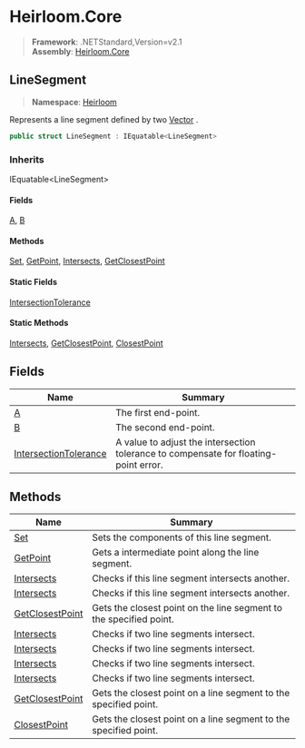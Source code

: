 # Heirloom.Core

> **Framework**: .NETStandard,Version=v2.1  
> **Assembly**: [Heirloom.Core][0]  

## LineSegment

> **Namespace**: [Heirloom][0]  

Represents a line segment defined by two [Vector][1] .

```cs
public struct LineSegment : IEquatable<LineSegment>
```

### Inherits

IEquatable\<LineSegment>

#### Fields

[A][2], [B][3]

#### Methods

[Set][4], [GetPoint][5], [Intersects][6], [GetClosestPoint][7]

#### Static Fields

[IntersectionTolerance][8]

#### Static Methods

[Intersects][6], [GetClosestPoint][7], [ClosestPoint][9]

## Fields

| Name                       | Summary                                                                              |
|----------------------------|--------------------------------------------------------------------------------------|
| [A][2]                     | The first end-point.                                                                 |
| [B][3]                     | The second end-point.                                                                |
| [IntersectionTolerance][8] | A value to adjust the intersection tolerance to compensate for floating-point error. |

## Methods

| Name                 | Summary                                                            |
|----------------------|--------------------------------------------------------------------|
| [Set][4]             | Sets the components of this line segment.                          |
| [GetPoint][5]        | Gets a intermediate point along the line segment.                  |
| [Intersects][6]      | Checks if this line segment intersects another.                    |
| [Intersects][6]      | Checks if this line segment intersects another.                    |
| [GetClosestPoint][7] | Gets the closest point on the line segment to the specified point. |
| [Intersects][6]      | Checks if two line segments intersect.                             |
| [Intersects][6]      | Checks if two line segments intersect.                             |
| [Intersects][6]      | Checks if two line segments intersect.                             |
| [Intersects][6]      | Checks if two line segments intersect.                             |
| [GetClosestPoint][7] | Gets the closest point on a line segment to the specified point.   |
| [ClosestPoint][9]    | Gets the closest point on a line segment to the specified point.   |

[0]: ../../Heirloom.Core.md
[1]: Vector.md
[2]: LineSegment/A.md
[3]: LineSegment/B.md
[4]: LineSegment/Set.md
[5]: LineSegment/GetPoint.md
[6]: LineSegment/Intersects.md
[7]: LineSegment/GetClosestPoint.md
[8]: LineSegment/IntersectionTolerance.md
[9]: LineSegment/ClosestPoint.md
